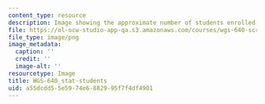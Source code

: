 ```yaml
---
content_type: resource
description: Image showing the approximate number of students enrolled in the class.
file: https://ol-ocw-studio-app-qa.s3.amazonaws.com/courses/wgs-640-screen-women-body-narratives-in-popular-american-film-spring-2014/a55dcdd55e5974e6882995f7f4df4901_WGS-640_stat-students.png
file_type: image/png
image_metadata:
  caption: ''
  credit: ''
  image-alt: ''
resourcetype: Image
title: WGS-640_stat-students
uid: a55dcdd5-5e59-74e6-8829-95f7f4df4901
---
```

